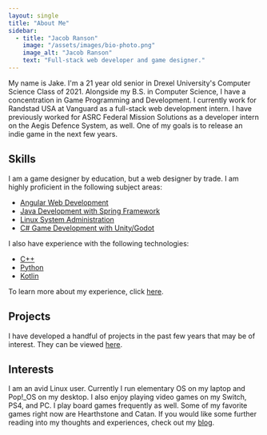 ```yaml
---
layout: single
title: "About Me"
sidebar:
  - title: "Jacob Ranson"
    image: "/assets/images/bio-photo.png"
    image_alt: "Jacob Ranson"
    text: "Full-stack web developer and game designer."
---
```


My name is Jake. I'm a 21 year old senior in Drexel University's Computer Science Class of 2021. Alongside my B.S. in Computer Science, I have a concentration in Game Programming and Development. I currently work for Randstad USA at Vanguard as a full-stack web development intern. I have previously worked for ASRC Federal Mission Solutions as a developer intern on the Aegis Defence System, as well. One of my goals is to release an indie game in the next few years.

## Skills

I am a game designer by education, but a web designer by trade. I am highly proficient in the following subject areas:

* [Angular Web Development](experience/angular)
* [Java Development with Spring Framework](experience/java)
* [Linux System Administration](experience/linux)
* [C# Game Development with Unity/Godot](experience/game-dev)

I also have experience with the following technologies:

* [C++](experience/cpp)
* [Python](experience/python)
* [Kotlin](experience/kotlin)

To learn more about my experience, click [here](experience).

## Projects

I have developed a handful of projects in the past few years that may be of interest. They can be viewed [here](projects).

## Interests

I am an avid Linux user. Currently I run elementary OS on my laptop and Pop!\_OS on my desktop. I also enjoy playing video games on my Switch, PS4, and PC. I play board games frequently as well. Some of my favorite games right now are Hearthstone and Catan. If you would like some further reading into my thoughts and experiences, check out my [blog](blog).
